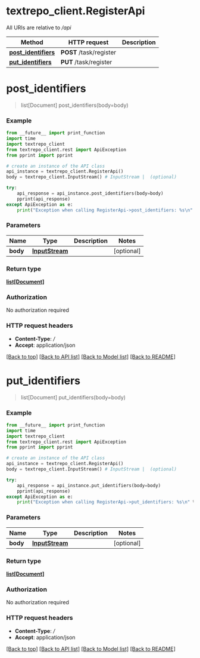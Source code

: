 # textrepo_client.RegisterApi

All URIs are relative to */api*

Method | HTTP request | Description
------------- | ------------- | -------------
[**post_identifiers**](RegisterApi.md#post_identifiers) | **POST** /task/register | 
[**put_identifiers**](RegisterApi.md#put_identifiers) | **PUT** /task/register | 

# **post_identifiers**
> list[Document] post_identifiers(body=body)



### Example
```python
from __future__ import print_function
import time
import textrepo_client
from textrepo_client.rest import ApiException
from pprint import pprint

# create an instance of the API class
api_instance = textrepo_client.RegisterApi()
body = textrepo_client.InputStream() # InputStream |  (optional)

try:
    api_response = api_instance.post_identifiers(body=body)
    pprint(api_response)
except ApiException as e:
    print("Exception when calling RegisterApi->post_identifiers: %s\n" % e)
```

### Parameters

Name | Type | Description  | Notes
------------- | ------------- | ------------- | -------------
 **body** | [**InputStream**](InputStream.md)|  | [optional] 

### Return type

[**list[Document]**](Document.md)

### Authorization

No authorization required

### HTTP request headers

 - **Content-Type**: */*
 - **Accept**: application/json

[[Back to top]](#) [[Back to API list]](../README.md#documentation-for-api-endpoints) [[Back to Model list]](../README.md#documentation-for-models) [[Back to README]](../README.md)

# **put_identifiers**
> list[Document] put_identifiers(body=body)



### Example
```python
from __future__ import print_function
import time
import textrepo_client
from textrepo_client.rest import ApiException
from pprint import pprint

# create an instance of the API class
api_instance = textrepo_client.RegisterApi()
body = textrepo_client.InputStream() # InputStream |  (optional)

try:
    api_response = api_instance.put_identifiers(body=body)
    pprint(api_response)
except ApiException as e:
    print("Exception when calling RegisterApi->put_identifiers: %s\n" % e)
```

### Parameters

Name | Type | Description  | Notes
------------- | ------------- | ------------- | -------------
 **body** | [**InputStream**](InputStream.md)|  | [optional] 

### Return type

[**list[Document]**](Document.md)

### Authorization

No authorization required

### HTTP request headers

 - **Content-Type**: */*
 - **Accept**: application/json

[[Back to top]](#) [[Back to API list]](../README.md#documentation-for-api-endpoints) [[Back to Model list]](../README.md#documentation-for-models) [[Back to README]](../README.md)

